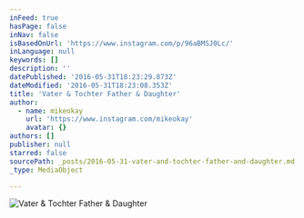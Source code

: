 ```yaml
---
inFeed: true
hasPage: false
inNav: false
isBasedOnUrl: 'https://www.instagram.com/p/96aBMSJ0Lc/'
inLanguage: null
keywords: []
description: ''
datePublished: '2016-05-31T18:23:29.873Z'
dateModified: '2016-05-31T18:23:08.353Z'
title: 'Vater & Tochter Father & Daughter'
author:
  - name: mikeokay
    url: 'https://www.instagram.com/mikeokay'
    avatar: {}
authors: []
publisher: null
starred: false
sourcePath: _posts/2016-05-31-vater-and-tochter-father-and-daughter.md
_type: MediaObject

---
```

![Vater & Tochter Father & Daughter](https://s3-us-west-2.amazonaws.com/the-grid-img/p/cdd822a2f13e368da32ce44584f57a2f9e70fa1f.jpg)